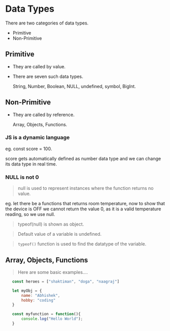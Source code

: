 # Data Types
    
There are two categories of data types.
- Primitive
- Non-Primitive

## Primitive
- They are called by value.
- There are seven such data types.
    
    String, Number, Boolean, NULL, undefined, symbol, BigInt.

## Non-Primitive

- They are called by reference.
    
    Array, Objects, Functions.

### JS is a dynamic language

eg. const score = 100.

score gets automatically defined as number data type and we can change its data type in real time.


### NULL is not 0
    
>null is used to represent instances where the function returns no value.
    
eg. let there be a functions that returns room temperature, now to show that the device is OFF we cannot return the value 0, as it is a valid temperature reading, so we use null.

> typeof(null) is shown as object.

> Default value of a variable is undefined.

> `typeof()` function is used to find the datatype of the variable.

## Array, Objects, Functions

> Here are some basic examples....

 ```javascript
    const heroes = ["shaktiman", "doga", "naagraj"]

    let myObj = {
        name: "Abhishek",
        hobby: "coding"
    }

    const myfunction = function(){
        console.log("Hello World");
    }
 ```


